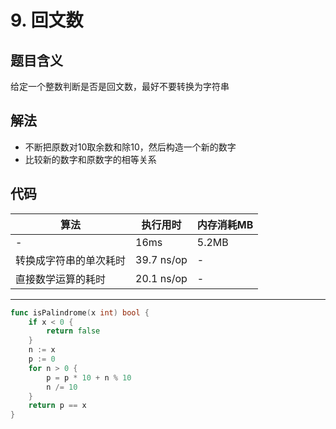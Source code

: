 # 9. 回文数

## 题目含义
给定一个整数判断是否是回文数，最好不要转换为字符串

## 解法
- 不断把原数对10取余数和除10，然后构造一个新的数字
- 比较新的数字和原数字的相等关系

## 代码

| 算法 | 执行用时 | 内存消耗MB |
| ---- | -------- | ---------  |
| -   | 16ms | 5.2MB |
| 转换成字符串的单次耗时 | 39.7 ns/op | - |
| 直接数学运算的耗时 | 20.1 ns/op | - |

<hr/>

```go
func isPalindrome(x int) bool {
	if x < 0 {
		return false
	}
	n := x
	p := 0
	for n > 0 {
		p = p * 10 + n % 10
		n /= 10
	}
	return p == x
}
```